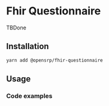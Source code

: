 # Fhir Questionnaire

TBDone

<!-- package description -->

## Installation

```sh
yarn add @opensrp/fhir-questionnaire
```

<!--
Include further installation instructions, for instance if the package requires for the user
to manually add css.
-->

## Usage

### Code examples
